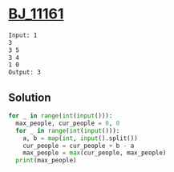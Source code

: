 # [BJ_11161](https://acmicpc.net/problem/11161)



```txt
Input: 1
3
3 5
3 4
1 0
Output: 3
```

## Solution

```py
for _ in range(int(input())):
  max_people, cur_people = 0, 0
  for _ in range(int(input())):
    a, b = map(int, input().split())
    cur_people = cur_people + b - a
    max_people = max(cur_people, max_people)
  print(max_people)
```

